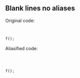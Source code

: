 ## Blank lines no aliases

Original code:

```php


f();


```

Aliasified code:

```php



f();
```
